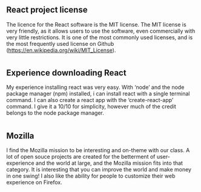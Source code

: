 ## React project license 
The licence for the React software is the MIT license. The MIT license is very friendly, as it allows users to use the software, even commercially with very little restrictions. It is one of the most commonly used licenses, and is the most frequently used license on Github (https://en.wikipedia.org/wiki/MIT_License). 
#
## Experience downloading React
My experience installing react was very easy. With ‘node’ and the node package manager (npm) installed, i can install react with a single terminal command. I can also create a react app with the ‘create-react-app’ command. I give it a 10/10 for simplicity, however much of the credit belongs to the node package manager.
#
## Mozilla
I find the Mozilla mission to be interesting and on-theme with our class. A lot of open souce projects are created for the betterment of user-experience and the world at large, and the Mozilla mission fits into that category. It is interesting that you can improve the world and make money in one swing! I also like the ability for people to customize their web experience on Firefox. 
